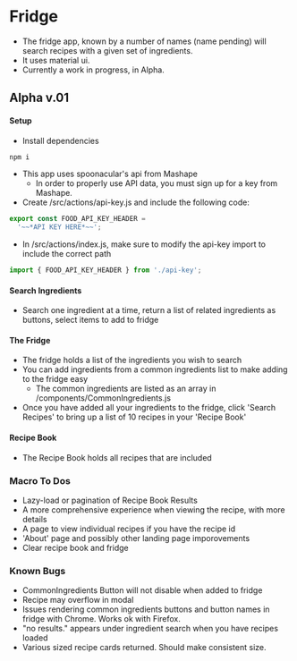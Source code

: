 # Fridge

- The fridge app, known by a number of names (name pending) will search recipes with a given set of ingredients.
- It uses material ui.
- Currently a work in progress, in Alpha.

## Alpha v.01
#### Setup
- Install dependencies
```javascript
npm i
```
- This app uses spoonacular's api from Mashape
  - In order to properly use API data, you must sign up for a key from Mashape. 
- Create /src/actions/api-key.js and include the following code:
```javascript
export const FOOD_API_KEY_HEADER =
  '~~*API KEY HERE*~~';
````
- In /src/actions/index.js, make sure to modify the api-key import to include the correct path
```javascript
import { FOOD_API_KEY_HEADER } from './api-key';
````

#### Search Ingredients

- Search one ingredient at a time, return a list of related ingredients as buttons, select items to add to fridge

#### The Fridge

- The fridge holds a list of the ingredients you wish to search
- You can add ingredients from a common ingredients list to make adding to the fridge easy
  - The common ingredients are listed as an array in /components/CommonIngredients.js
- Once you have added all your ingredients to the fridge, click 'Search Recipes' to bring up a list of 10 recipes in your 'Recipe Book'

#### Recipe Book

- The Recipe Book holds all recipes that are included

### Macro To Dos

- Lazy-load or pagination of Recipe Book Results
- A more comprehensive experience when viewing the recipe, with more details
- A page to view individual recipes if you have the recipe id
- 'About' page and possibly other landing page imporovements
- Clear recipe book and fridge

### Known Bugs

- CommonIngredients Button will not disable when added to fridge
- Recipe may overflow in modal
- Issues rendering common ingredients buttons and button names in fridge with Chrome. Works ok with Firefox.
- "no results." appears under ingredient search when you have recipes loaded
- Various sized recipe cards returned. Should make consistent size.

